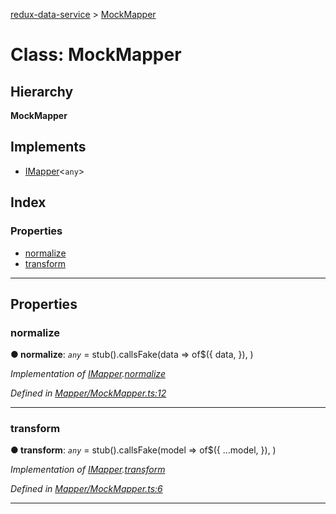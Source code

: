 [redux-data-service](../README.md) > [MockMapper](../classes/mockmapper.md)

# Class: MockMapper

## Hierarchy

**MockMapper**

## Implements

* [IMapper](../interfaces/imapper.md)<`any`>

## Index

### Properties

* [normalize](mockmapper.md#normalize)
* [transform](mockmapper.md#transform)

---

## Properties

<a id="normalize"></a>

###  normalize

**● normalize**: *`any`* =  stub().callsFake(data =>
    of$({
      data,
    }),
  )

*Implementation of [IMapper](../interfaces/imapper.md).[normalize](../interfaces/imapper.md#normalize)*

*Defined in [Mapper/MockMapper.ts:12](https://github.com/Rediker-Software/redux-data-service/blob/a126781/src/Mapper/MockMapper.ts#L12)*

___
<a id="transform"></a>

###  transform

**● transform**: *`any`* =  stub().callsFake(model =>
    of$({
      ...model,
    }),
  )

*Implementation of [IMapper](../interfaces/imapper.md).[transform](../interfaces/imapper.md#transform)*

*Defined in [Mapper/MockMapper.ts:6](https://github.com/Rediker-Software/redux-data-service/blob/a126781/src/Mapper/MockMapper.ts#L6)*

___

